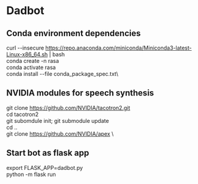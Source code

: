 # Dadbot

## Conda environment dependencies
curl --insecure https://repo.anaconda.com/miniconda/Miniconda3-latest-Linux-x86_64.sh | bash\
conda create -n rasa\
conda activate rasa\
conda install --file conda_package_spec.txt\

## NVIDIA modules for speech synthesis
git clone https://github.com/NVIDIA/tacotron2.git \
cd tacotron2\
git subomdule init; git submodule update\
cd ..\
git clone https://github.com/NVIDIA/apex \

## Start bot as flask app
export FLASK_APP=dadbot.py\
python -m flask run
